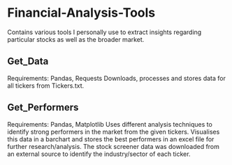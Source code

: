 # Financial-Analysis-Tools
Contains various tools I personally use to extract insights regarding particular stocks as well as the broader market. 

## Get_Data
Requirements: Pandas, Requests
Downloads, processes and stores data for all tickers from Tickers.txt.

## Get_Performers
Requirements: Pandas, Matplotlib
Uses different analysis techniques to identify strong performers in the market from the given tickers. Visualises this data in a barchart and stores the best performers in an excel file for further research/analysis. The stock screener data was downloaded from an external source to identify the industry/sector of each ticker. 



